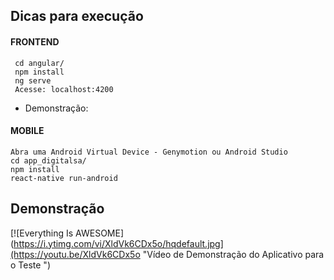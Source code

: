 ## Dicas para execução
#### FRONTEND
```
 cd angular/
 npm install
 ng serve
 Acesse: localhost:4200
```
* Demonstração: 

#### MOBILE
```
Abra uma Android Virtual Device - Genymotion ou Android Studio
cd app_digitalsa/
npm install
react-native run-android

```

## Demonstração 
[![Everything Is AWESOME](https://i.ytimg.com/vi/XldVk6CDx5o/hqdefault.jpg](https://youtu.be/XldVk6CDx5o "Vídeo de Demonstração do Aplicativo para o Teste ")
